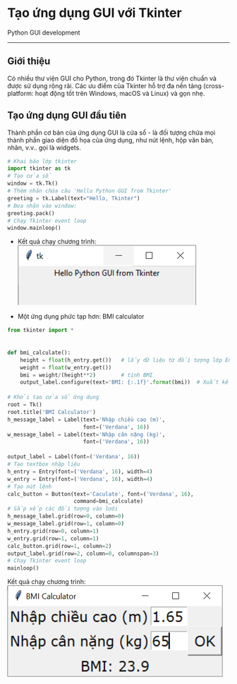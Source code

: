 # Tạo ứng dụng GUI với Tkinter

Python GUI development

---

## Giới thiệu

Có nhiều thư viện GUI cho Python, trong đó Tkinter là thư viện chuẩn và được sử dụng rộng rãi. Các ưu điểm của Tkinter hỗ trợ đa nền tảng (cross-platform: hoạt động tốt trên Windows, macOS và Linux) và gọn nhẹ.

## Tạo ứng dụng GUI đầu tiên

Thành phần cơ bản của ứng dụng GUI là cửa sổ - là đối tượng chứa mọi thành phần giao diện đồ họa của ứng dụng, như nút lệnh, hộp văn bản, nhãn, v.v.. gọi là widgets.

```python
# Khai báo lớp tkinter 
import tkinter as tk
# Tạo cửa sổ
window = tk.Tk()
# Thêm nhãn chứa câu 'Hello Python GUI from Tkinter'
greeting = tk.Label(text="Hello, Tkinter")
# Đưa nhãn vào window:
greeting.pack()
# Chạy Tkinter event loop
window.mainloop()
```

- Kết quả chạy chương trình:
![Kết quả chạy chương trình](img/first_tkinter_app.png)

- Một ứng dụng phức tạp hơn: BMI calculator

```python
from tkinter import *


def bmi_calculate():
    height = float(h_entry.get())   # lấy dữ liệu từ đối tượng lớp Entry -> chuyển kiểu float
    weight = float(w_entry.get())
    bmi = weight/(height**2)        # tính BMI
    output_label.configure(text='BMI: {:.1f}'.format(bmi))  # Xuất kết quả

# Khởi tạo cửa sổ ứng dụng
root = Tk()
root.title('BMI Calculator')
h_message_label = Label(text='Nhập chiều cao (m)',
                        font=('Verdana', 16))
w_message_label = Label(text='Nhập cân nặng (kg)',
                        font=('Verdana', 16))

output_label = Label(font=('Verdana', 16))
# Tạo textbox nhập liệu
h_entry = Entry(font=('Verdana', 16), width=4)
w_entry = Entry(font=('Verdana', 16), width=4)
# Tạo nút lệnh
calc_button = Button(text='Caculate', font=('Verdana', 16),
                     command=bmi_calculate)
# Sắp xếp các đối tượng vào lưới
h_message_label.grid(row=0, column=0)
w_message_label.grid(row=1, column=0)
h_entry.grid(row=0, column=1)
w_entry.grid(row=1, column=1)
calc_button.grid(row=1, column=2)
output_label.grid(row=2, column=0, columnspan=3)
# Chạy Tkinter event loop
mainloop()
```

Kết quả chạy chương trình:
![Kết quả chạy chương trình](img/bmi_calculator.png)
